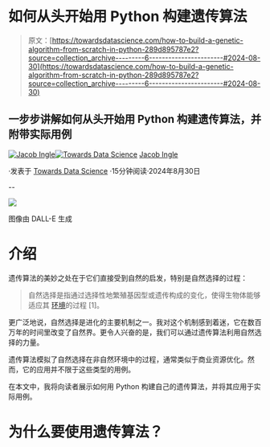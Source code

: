 # 如何从头开始用 Python 构建遗传算法

> 原文：[https://towardsdatascience.com/how-to-build-a-genetic-algorithm-from-scratch-in-python-289d895787e2?source=collection_archive---------6-----------------------#2024-08-30](https://towardsdatascience.com/how-to-build-a-genetic-algorithm-from-scratch-in-python-289d895787e2?source=collection_archive---------6-----------------------#2024-08-30)

## 一步步讲解如何从头开始用 Python 构建遗传算法，并附带实际用例

[](https://medium.com/@jaingle77?source=post_page---byline--289d895787e2--------------------------------)[![Jacob Ingle](../Images/f2543a1c4b12ef28a83c30c1667ee032.png)](https://medium.com/@jaingle77?source=post_page---byline--289d895787e2--------------------------------)[](https://towardsdatascience.com/?source=post_page---byline--289d895787e2--------------------------------)[![Towards Data Science](../Images/a6ff2676ffcc0c7aad8aaf1d79379785.png)](https://towardsdatascience.com/?source=post_page---byline--289d895787e2--------------------------------) [Jacob Ingle](https://medium.com/@jaingle77?source=post_page---byline--289d895787e2--------------------------------)

·发表于 [Towards Data Science](https://towardsdatascience.com/?source=post_page---byline--289d895787e2--------------------------------) ·15分钟阅读·2024年8月30日

--

![](../Images/0c3a1d120324e73951d2d90cc051270c.png)

图像由 DALL-E 生成

# 介绍

遗传算法的美妙之处在于它们直接受到自然的启发，特别是自然选择的过程：

> 自然选择是指通过选择性地繁殖基因型或遗传构成的变化，使得生物体能够适应其 [环境](https://www.britannica.com/science/environment)的过程 [1]。

更广泛地说，自然选择是进化的主要机制之一。我对这个机制感到着迷，它在数百万年的时间里改变了自然界。更令人兴奋的是，我们可以通过遗传算法利用自然选择的力量。

遗传算法模拟了自然选择在非自然环境中的过程，通常类似于商业资源优化。然而，它的应用并不限于这些类型的用例。

在本文中，我将向读者展示如何用 Python 构建自己的遗传算法，并将其应用于实际用例。

# 为什么要使用遗传算法？
